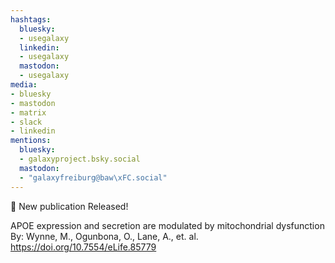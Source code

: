 ```yaml
---
hashtags:
  bluesky:
  - usegalaxy
  linkedin:
  - usegalaxy
  mastodon:
  - usegalaxy
media:
- bluesky
- mastodon
- matrix
- slack
- linkedin
mentions:
  bluesky:
  - galaxyproject.bsky.social
  mastodon:
  - "galaxyfreiburg@baw\xFC.social"
---
```

📰 New publication Released!

APOE expression and secretion are modulated by mitochondrial dysfunction
By: Wynne, M., Ogunbona, O., Lane, A., et. al.
https://doi.org/10.7554/eLife.85779